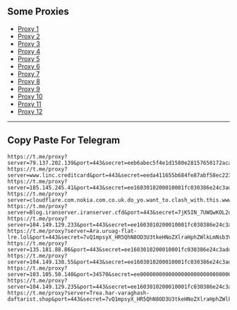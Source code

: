 Some Proxies
---
- [Proxy 1](https://t.me/proxy?server=79.137.202.139&port=443&secret=eeb6abec5f4e1d1580e28157650172aca17777772e6972616e2e676f762e6972)
- [Proxy 2](https://t.me/proxy?server=www.linc.creditcard&port=443&secret=eeda411655b684fe87abf58ec2235e28166478736865796b687a616569642e636c6f756466726f6e742e6e6574)
- [Proxy 3](https://t.me/proxy?server=185.145.245.41&port=443&secret=ee1603010200010001fc030386e24c3add6d792e6972616e63656c6c2e6972)
- [Proxy 4](https://t.me/proxy?server=cloudflare.com.nokia.com.co.uk.do_yo.want_to.clash_with.this.www.microsoft.com.there_is_no.place_like.localhost.www.bing.com.count_with_me.cyou.com.now_sudo.rm_rf.ddns.net.we_are_here.again_to_fight.everyone.i_am.the_internet.special_wayob.blackmile.cfd.&port=443&secret=7gAAAAAAAAAAAAAAAAAAAABkeHNoZXlraHphZWlkLmNsb3VkZnJvbnQubmV0)
- [Proxy 5](https://t.me/proxy?server=Blog.iranserver.iranserver.cfd&port=443&secret=7jK5IN_7UWQwKOL2uHjU6sFhcnZhbi5pcg)
- [Proxy 6](https://t.me/proxy?server=104.149.129.233&port=443&secret=ee1603010200010001fc030386e24c3add6d792e6972616e63656c6c2e6972)
- [Proxy 7](https://t.me/proxy?server=Ara.uruag-flat-lre.lol&port=443&secret=7vQ1mpsyX_HR5QhN8OD3U3tkeHNoZXlraHphZWlkLmNsb3VkZnJvbnQubmV0)
- [Proxy 8](https://t.me/proxy?server=135.181.88.86&port=443&secret=ee1603010200010001fc030386e24c3add4d592e6952616e43656c6c2e4b6f73)
- [Proxy 9](https://t.me/proxy?server=104.149.138.55&port=443&secret=ee1603010200010001fc030386e24c3add6d792e6972616e63656c6c2e6972)
- [Proxy 10](https://t.me/proxy?server=103.105.50.140&port=34570&secret=ee000000000000000000000000000000006d79736f6e2e64756f6c696e676f2e636f6d)
- [Proxy 11](https://t.me/proxy?server=104.149.129.235&port=443&secret=ee1603010200010001fc030386e24c3add6d792e6972616e63656c6c2e6972)
- [Proxy 12](https://t.me/proxy?server=Trea.har-varaghash-daftarist.shop&port=443&secret=7vQ1mpsyX_HR5QhN8OD3U3tkeHNoZXlraHphZWlkLmNsb3VkZnJvbnQubmV0)
---
Copy Paste For Telegram
---
```
https://t.me/proxy?server=79.137.202.139&port=443&secret=eeb6abec5f4e1d1580e28157650172aca17777772e6972616e2e676f762e6972
https://t.me/proxy?server=www.linc.creditcard&port=443&secret=eeda411655b684fe87abf58ec2235e28166478736865796b687a616569642e636c6f756466726f6e742e6e6574
https://t.me/proxy?server=185.145.245.41&port=443&secret=ee1603010200010001fc030386e24c3add6d792e6972616e63656c6c2e6972
https://t.me/proxy?server=cloudflare.com.nokia.com.co.uk.do_yo.want_to.clash_with.this.www.microsoft.com.there_is_no.place_like.localhost.www.bing.com.count_with_me.cyou.com.now_sudo.rm_rf.ddns.net.we_are_here.again_to_fight.everyone.i_am.the_internet.special_wayob.blackmile.cfd.&port=443&secret=7gAAAAAAAAAAAAAAAAAAAABkeHNoZXlraHphZWlkLmNsb3VkZnJvbnQubmV0
https://t.me/proxy?server=Blog.iranserver.iranserver.cfd&port=443&secret=7jK5IN_7UWQwKOL2uHjU6sFhcnZhbi5pcg
https://t.me/proxy?server=104.149.129.233&port=443&secret=ee1603010200010001fc030386e24c3add6d792e6972616e63656c6c2e6972
https://t.me/proxy?server=Ara.uruag-flat-lre.lol&port=443&secret=7vQ1mpsyX_HR5QhN8OD3U3tkeHNoZXlraHphZWlkLmNsb3VkZnJvbnQubmV0
https://t.me/proxy?server=135.181.88.86&port=443&secret=ee1603010200010001fc030386e24c3add4d592e6952616e43656c6c2e4b6f73
https://t.me/proxy?server=104.149.138.55&port=443&secret=ee1603010200010001fc030386e24c3add6d792e6972616e63656c6c2e6972
https://t.me/proxy?server=103.105.50.140&port=34570&secret=ee000000000000000000000000000000006d79736f6e2e64756f6c696e676f2e636f6d
https://t.me/proxy?server=104.149.129.235&port=443&secret=ee1603010200010001fc030386e24c3add6d792e6972616e63656c6c2e6972
https://t.me/proxy?server=Trea.har-varaghash-daftarist.shop&port=443&secret=7vQ1mpsyX_HR5QhN8OD3U3tkeHNoZXlraHphZWlkLmNsb3VkZnJvbnQubmV0
```